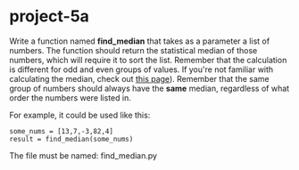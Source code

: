 # project-5a

Write a function named **find_median** that takes as a parameter a list of numbers.  The function should return the statistical median of those numbers, which will require it to sort the list. Remember that the calculation is different for odd and even groups of values. If you're not familiar with calculating the median, check out [this page](https://www.khanacademy.org/math/statistics-probability/summarizing-quantitative-data/mean-median-basics/a/mean-median-and-mode-review)).  Remember that the same group of numbers should always have the **same** median, regardless of what order the numbers were listed in.

For example, it could be used like this:
```
some_nums = [13,7,-3,82,4]
result = find_median(some_nums)
```

The file must be named: find_median.py
